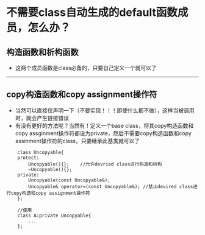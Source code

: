 # 不需要class自动生成的default函数成员，怎么办？
## 构造函数和析构函数
- 这两个成员函数是class必备的，只要自己定义一个就可以了
----
## copy构造函数和copy assignment操作符
- 当然可以直接仅声明一下（不要实现！！！即使什么都不做），这样当被调用时，就会产生链接错误
- 有没有更好的方法呢？当然有！定义一个base class，将其copy构造函数和copy assginment操作符都设为private，然后不需要copy构造函数和copy assinment操作符的class，只要继承此基类就可以了
```
    class Uncopyable{
    protect:
        Uncopyable(){};    //允许devried class进行构造和析构
        ~Uncopyable(){};
    private:
        Uncopyable(const Uncopyable&);
        Uncopyable& operator=(const Uncopyable&); //禁止devired class进行copy构造和copy assignment操作符
    };
    
    //使用
    class A:private Uncopyable{
        ...
    };
```